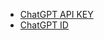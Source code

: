 - [ChatGPT API KEY](https://openai.com/api/)
- [ChatGPT ID](https://platform.openai.com/account/org-settings)
